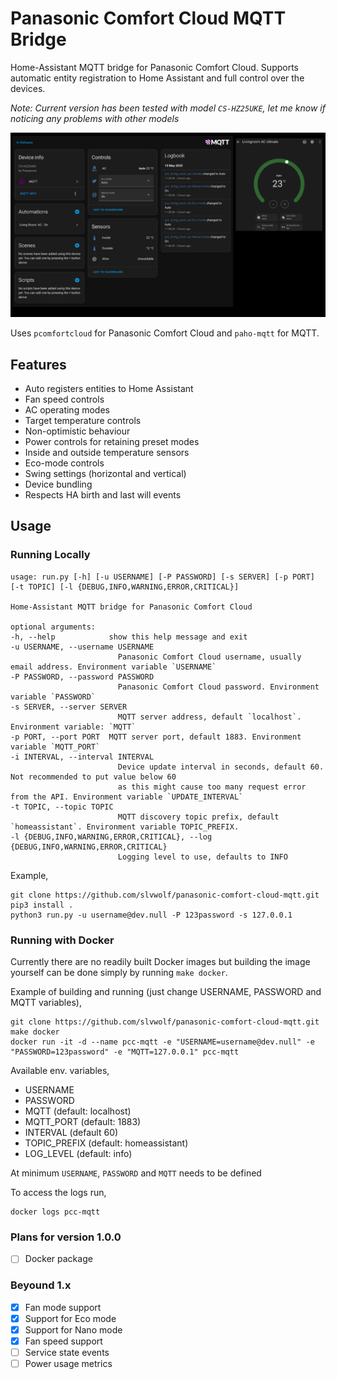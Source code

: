 # Panasonic Comfort Cloud MQTT Bridge
Home-Assistant MQTT bridge for Panasonic Comfort Cloud. Supports automatic entity registration to Home Assistant and full control over the devices.

_Note: Current version has been tested with model `CS-HZ25UKE`, let me know if noticing any problems with other models_

![Controls](/docs/preview.png "Controls")

Uses `pcomfortcloud` for Panasonic Comfort Cloud and `paho-mqtt` for MQTT.

## Features
- Auto registers entities to Home Assistant
- Fan speed controls
- AC operating modes 
- Target temperature controls
- Non-optimistic behaviour
- Power controls for retaining preset modes
- Inside and outside temperature sensors
- Eco-mode controls
- Swing settings (horizontal and vertical)
- Device bundling
- Respects HA birth and last will events

## Usage 

### Running Locally

    usage: run.py [-h] [-u USERNAME] [-P PASSWORD] [-s SERVER] [-p PORT] [-t TOPIC] [-l {DEBUG,INFO,WARNING,ERROR,CRITICAL}]

    Home-Assistant MQTT bridge for Panasonic Comfort Cloud

    optional arguments:
    -h, --help            show this help message and exit
    -u USERNAME, --username USERNAME
                            Panasonic Comfort Cloud username, usually email address. Environment variable `USERNAME`
    -P PASSWORD, --password PASSWORD
                            Panasonic Comfort Cloud password. Environment variable `PASSWORD`
    -s SERVER, --server SERVER
                            MQTT server address, default `localhost`. Environment variable: `MQTT`
    -p PORT, --port PORT  MQTT server port, default 1883. Environment variable `MQTT_PORT`
    -i INTERVAL, --interval INTERVAL
                            Device update interval in seconds, default 60. Not recommended to put value below 60
                            as this might cause too many request error from the API. Environment variable `UPDATE_INTERVAL`
    -t TOPIC, --topic TOPIC
                            MQTT discovery topic prefix, default `homeassistant`. Environment variable TOPIC_PREFIX.
    -l {DEBUG,INFO,WARNING,ERROR,CRITICAL}, --log {DEBUG,INFO,WARNING,ERROR,CRITICAL}
                            Logging level to use, defaults to INFO

Example,

    git clone https://github.com/slvwolf/panasonic-comfort-cloud-mqtt.git
    pip3 install .
    python3 run.py -u username@dev.null -P 123password -s 127.0.0.1

### Running with Docker
Currently there are no readily built Docker images but building the image yourself can be done simply by running `make docker`. 

Example of building and running (just change USERNAME, PASSWORD and MQTT variables),

    git clone https://github.com/slvwolf/panasonic-comfort-cloud-mqtt.git
    make docker
    docker run -it -d --name pcc-mqtt -e "USERNAME=username@dev.null" -e "PASSWORD=123password" -e "MQTT=127.0.0.1" pcc-mqtt

Available env. variables,

- USERNAME
- PASSWORD
- MQTT (default: localhost)
- MQTT_PORT (default: 1883)
- INTERVAL (default 60)
- TOPIC_PREFIX (default: homeassistant)
- LOG_LEVEL (default: info)

At minimum `USERNAME`, `PASSWORD` and `MQTT` needs to be defined

To access the logs run,

    docker logs pcc-mqtt

### Plans for version 1.0.0

- [ ] Docker package

### Beyound 1.x

- [X] Fan mode support
- [X] Support for Eco mode
- [X] Support for Nano mode
- [X] Fan speed support
- [ ] Service state events
- [ ] Power usage metrics